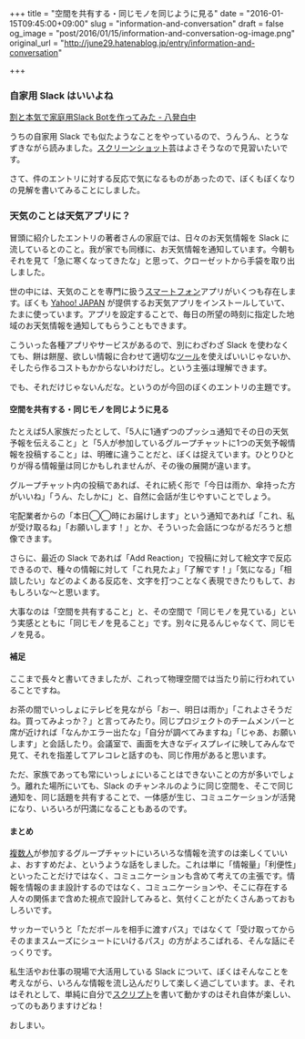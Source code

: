 +++
title = "空間を共有する・同じモノを同じように見る"
date = "2016-01-15T09:45:00+09:00"
slug = "information-and-conversation"
draft = false
og_image = "post/2016/01/15/information-and-conversation-og-image.png"
original_url = "http://june29.hatenablog.jp/entry/information-and-conversation"

+++

<h3>自家用 Slack はいいよね</h3>

<p><a href="http://blog.8arrow.org/entry/2016/01/13/183349">割と本気で家庭用Slack Botを作ってみた - 八発白中</a></p>

<p>うちの自家用 Slack でも似たようなことをやっているので、うんうん、とうなずきながら読みました。<a class="keyword" href="http://d.hatena.ne.jp/keyword/%A5%B9%A5%AF%A5%EA%A1%BC%A5%F3%A5%B7%A5%E7%A5%C3%A5%C8">スクリーンショット</a>芸はよさそうなので見習いたいです。</p>

<p>さて、件のエントリに対する反応で気になるものがあったので、ぼくもぼくなりの見解を書いてみることにしました。</p>

<h3>天気のことは天気アプリに？</h3>

<p>冒頭に紹介したエントリの著者さんの家庭では、日々のお天気情報を Slack に流しているとのこと。我が家でも同様に、お天気情報を通知しています。今朝もそれを見て「急に寒くなってきたな」と思って、クローゼットから手袋を取り出しました。</p>

<p>世の中には、天気のことを専門に扱う<a class="keyword" href="http://d.hatena.ne.jp/keyword/%A5%B9%A5%DE%A1%BC%A5%C8%A5%D5%A5%A9%A5%F3">スマートフォン</a>アプリがいくつも存在します。ぼくも <a class="keyword" href="http://d.hatena.ne.jp/keyword/Yahoo%21%20JAPAN">Yahoo! JAPAN</a> が提供するお天気アプリをインストールしていて、たまに使っています。アプリを設定することで、毎日の所望の時刻に指定した地域のお天気情報を通知してもらうこともできます。</p>

<p>こういった各種アプリやサービスがあるので、別にわざわざ Slack を使わなくても、餅は餅屋、欲しい情報に合わせて適切な<a class="keyword" href="http://d.hatena.ne.jp/keyword/%A5%C4%A1%BC%A5%EB">ツール</a>を使えばいいじゃないか、そしたら作るコストもかからないわけだし。という主張は理解できます。</p>

<p>でも、それだけじゃないんだな。というのが今回のぼくのエントリの主題です。</p>

<h4>空間を共有する・同じモノを同じように見る</h4>

<p>たとえば5人家族だったとして、「5人に1通ずつのプッシュ通知でその日の天気予報を伝えること」と「5人が参加しているグループチャットに1つの天気予報情報を投稿すること」は、明確に違うことだと、ぼくは捉えています。ひとりひとりが得る情報量は同じかもしれませんが、その後の展開が違います。</p>

<p>グループチャット内の投稿であれば、それに続く形で「今日は雨か、傘持った方がいいね」「うん、たしかに」と、自然に会話が生じやすいことでしょう。</p>

<p>宅配業者からの「本日◯◯時にお届けします」という通知であれば「これ、私が受け取るね」「お願いします！」とか、そういった会話につながるだろうと想像できます。</p>

<p>さらに、最近の Slack であれば「Add Reaction」で投稿に対して絵文字で反応できるので、種々の情報に対して「これ見たよ」「了解です！」「気になる」「相談したい」などのよくある反応を、文字を打つことなく表現できたりもして、おもしろいな〜と思います。</p>

<p>大事なのは「空間を共有すること」と、その空間で「同じモノを見ている」という実感とともに「同じモノを見ること」です。別々に見るんじゃなくて、同じモノを見る。</p>

<h4>補足</h4>

<p>ここまで長々と書いてきましたが、これって物理空間では当たり前に行われていることですね。</p>

<p>お茶の間でいっしょにテレビを見ながら「おー、明日は雨か」「これよさそうだね。買ってみよっか？」と言ってみたり。同じプロジェクトのチームメンバーと席が近ければ「なんかエラー出たな」「自分が調べてみますね」「じゃあ、お願いします」と会話したり。会議室で、画面を大きなディスプレイに映してみんなで見て、それを指差してアレコレと話すのも、同じ作用があると思います。</p>

<p>ただ、家族であっても常にいっしょにいることはできないことの方が多いでしょう。離れた場所にいても、Slack のチャンネルのように同じ空間を、そこで同じ通知を、同じ話題を共有することで、一体感が生じ、コミュニケーションが活発になり、いろいろが円満になることもあるのです。</p>

<h4>まとめ</h4>

<p><a class="keyword" href="http://d.hatena.ne.jp/keyword/%CA%A3%BF%F4%BF%CD">複数人</a>が参加するグループチャットにいろいろな情報を流すのは楽しくていいよ、おすすめだよ、というような話をしました。これは単に「情報量」「利便性」といったことだけではなく、コミュニケーションも含めて考えての主張です。情報を情報のまま設計するのではなく、コミュニケーションや、そこに存在する人々の関係まで含めた視点で設計してみると、気付くことがたくさんあっておもしろいです。</p>

<p>サッカーでいうと「ただボールを相手に渡すパス」ではなくて「受け取ってからそのままスムーズにシュートにいけるパス」の方がよろこばれる、そんな話にそっくりです。</p>

<p>私生活やお仕事の現場で大活用している Slack について、ぼくはそんなことを考えながら、いろんな情報を流し込んだりして楽しく過ごしています。ま、それはそれとして、単純に自分で<a class="keyword" href="http://d.hatena.ne.jp/keyword/%A5%B9%A5%AF%A5%EA%A5%D7%A5%C8">スクリプト</a>を書いて動かすのはそれ自体が楽しい、ってのもありますけどね！</p>

<p>おしまい。</p>
